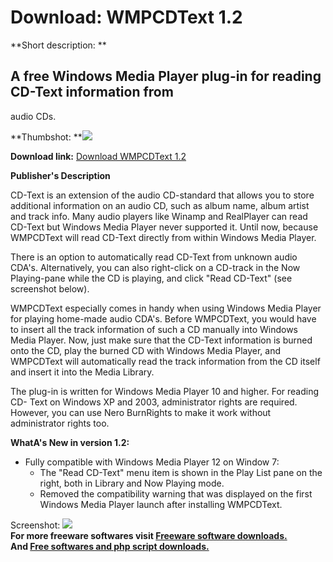 # Download: WMPCDText 1.2

**Short description: **

## A free Windows Media Player plug-in for reading CD-Text information from
audio CDs.

  
**Thumbshot: **![](http://www.freewarefiles.com/screenshot/wmpcdtext12_md.jpg)   
  
**Download link:** [Download WMPCDText 1.2](http://freesoftwares.boysofts.com/WMPCDText_program_50693.html)  
  

**Publisher's Description**  
  

CD-Text is an extension of the audio CD-standard that allows you to store
additional information on an audio CD, such as album name, album artist and
track info. Many audio players like Winamp and RealPlayer can read CD-Text but
Windows Media Player never supported it. Until now, because WMPCDText will
read CD-Text directly from within Windows Media Player.

There is an option to automatically read CD-Text from unknown audio CDA's.
Alternatively, you can also right-click on a CD-track in the Now Playing-pane
while the CD is playing, and click "Read CD-Text" (see screenshot below).

WMPCDText especially comes in handy when using Windows Media Player for
playing home-made audio CDA's. Before WMPCDText, you would have to insert all
the track information of such a CD manually into Windows Media Player. Now,
just make sure that the CD-Text information is burned onto the CD, play the
burned CD with Windows Media Player, and WMPCDText will automatically read the
track information from the CD itself and insert it into the Media Library.

The plug-in is written for Windows Media Player 10 and higher. For reading CD-
Text on Windows XP and 2003, administrator rights are required. However, you
can use Nero BurnRights to make it work without administrator rights too.

**WhatA's New in version 1.2:**

  * Fully compatible with Windows Media Player 12 on Window 7: 
    * The "Read CD-Text" menu item is shown in the Play List pane on the right, both in Library and Now Playing mode. 
    * Removed the compatibility warning that was displayed on the first Windows Media Player launch after installing WMPCDText. 

  
  
Screenshot: ![](http://www.freewarefiles.com/screenshot/wmpcdtext12.jpg)  
**For more freeware softwares visit [Freeware software downloads.](http://freesoftwares.boysofts.com/)**   
**And [Free softwares and php script downloads.](http://www.boysofts.com/)**

